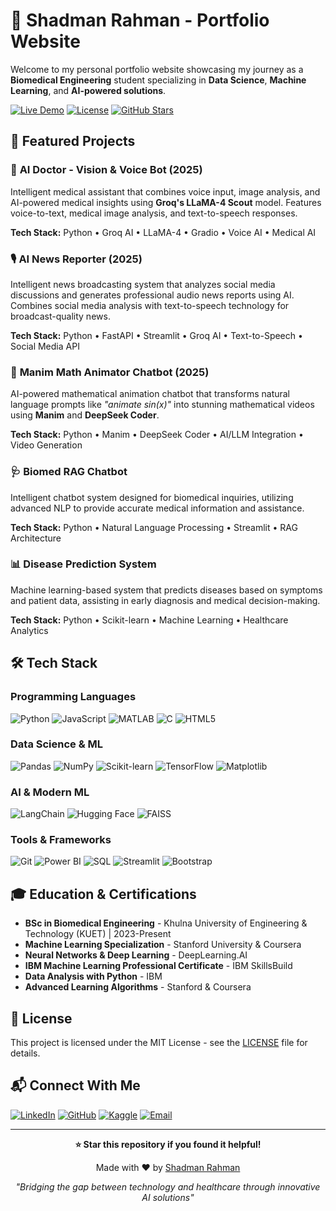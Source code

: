 # 🎯 Shadman Rahman - Portfolio Website

Welcome to my personal portfolio website showcasing my journey as a **Biomedical Engineering** student specializing in **Data Science**, **Machine Learning**, and **AI-powered solutions**.

[![Live Demo](https://img.shields.io/badge/Live%20Demo-View%20Portfolio-00FFFF?style=for-the-badge&logo=github-pages)](https://shadmanrahman1.github.io/portfolio)
[![License](https://img.shields.io/badge/License-MIT-blue?style=for-the-badge)](LICENSE)
[![GitHub Stars](https://img.shields.io/github/stars/shadmanrahman1/portfolio?style=for-the-badge)](https://github.com/shadmanrahman1/portfolio/stargazers)

## 🚀 Featured Projects

### 🏥 **AI Doctor - Vision & Voice Bot** (2025)
Intelligent medical assistant that combines voice input, image analysis, and AI-powered medical insights using **Groq's LLaMA-4 Scout** model. Features voice-to-text, medical image analysis, and text-to-speech responses.

**Tech Stack:** Python • Groq AI • LLaMA-4 • Gradio • Voice AI • Medical AI

### 🎙️ **AI News Reporter** (2025)
Intelligent news broadcasting system that analyzes social media discussions and generates professional audio news reports using AI. Combines social media analysis with text-to-speech technology for broadcast-quality news.

**Tech Stack:** Python • FastAPI • Streamlit • Groq AI • Text-to-Speech • Social Media API

### 🤖 **Manim Math Animator Chatbot** (2025)
AI-powered mathematical animation chatbot that transforms natural language prompts like *"animate sin(x)"* into stunning mathematical videos using **Manim** and **DeepSeek Coder**.

**Tech Stack:** Python • Manim • DeepSeek Coder • AI/LLM Integration • Video Generation

### 🩺 **Biomed RAG Chatbot**
Intelligent chatbot system designed for biomedical inquiries, utilizing advanced NLP to provide accurate medical information and assistance.

**Tech Stack:** Python • Natural Language Processing • Streamlit • RAG Architecture

### 📊 **Disease Prediction System**
Machine learning-based system that predicts diseases based on symptoms and patient data, assisting in early diagnosis and medical decision-making.

**Tech Stack:** Python • Scikit-learn • Machine Learning • Healthcare Analytics

## 🛠️ Tech Stack

### **Programming Languages**
![Python](https://img.shields.io/badge/Python-3776AB?style=flat-square&logo=python&logoColor=white)
![JavaScript](https://img.shields.io/badge/JavaScript-F7DF1E?style=flat-square&logo=javascript&logoColor=black)
![MATLAB](https://img.shields.io/badge/MATLAB-0076A8?style=flat-square&logo=mathworks&logoColor=white)
![C](https://img.shields.io/badge/C-A8B9CC?style=flat-square&logo=c&logoColor=black)
![HTML5](https://img.shields.io/badge/HTML5-E34F26?style=flat-square&logo=html5&logoColor=white)

### **Data Science & ML**
![Pandas](https://img.shields.io/badge/Pandas-150458?style=flat-square&logo=pandas&logoColor=white)
![NumPy](https://img.shields.io/badge/NumPy-013243?style=flat-square&logo=numpy&logoColor=white)
![Scikit-learn](https://img.shields.io/badge/Scikit--learn-F7931E?style=flat-square&logo=scikit-learn&logoColor=white)
![TensorFlow](https://img.shields.io/badge/TensorFlow-FF6F00?style=flat-square&logo=tensorflow&logoColor=white)
![Matplotlib](https://img.shields.io/badge/Matplotlib-11557c?style=flat-square)

### **AI & Modern ML**
![LangChain](https://img.shields.io/badge/LangChain-1C3C3C?style=flat-square&logo=langchain&logoColor=white)
![Hugging Face](https://img.shields.io/badge/🤗%20Hugging%20Face-FFD21E?style=flat-square)
![FAISS](https://img.shields.io/badge/FAISS-0467DF?style=flat-square)

### **Tools & Frameworks**
![Git](https://img.shields.io/badge/Git-F05032?style=flat-square&logo=git&logoColor=white)
![Power BI](https://img.shields.io/badge/Power%20BI-F2C811?style=flat-square&logo=power-bi&logoColor=black)
![SQL](https://img.shields.io/badge/SQL-4479A1?style=flat-square&logo=mysql&logoColor=white)
![Streamlit](https://img.shields.io/badge/Streamlit-FF4B4B?style=flat-square&logo=streamlit&logoColor=white)
![Bootstrap](https://img.shields.io/badge/Bootstrap-7952B3?style=flat-square&logo=bootstrap&logoColor=white)

## 🎓 Education & Certifications

- **BSc in Biomedical Engineering** - Khulna University of Engineering & Technology (KUET) | 2023-Present
- **Machine Learning Specialization** - Stanford University & Coursera
- **Neural Networks & Deep Learning** - DeepLearning.AI
- **IBM Machine Learning Professional Certificate** - IBM SkillsBuild
- **Data Analysis with Python** - IBM
- **Advanced Learning Algorithms** - Stanford & Coursera

## 📄 License

This project is licensed under the MIT License - see the [LICENSE](LICENSE) file for details.

## 📬 Connect With Me

[![LinkedIn](https://img.shields.io/badge/LinkedIn-0077B5?style=for-the-badge&logo=linkedin&logoColor=white)](https://linkedin.com/in/shadmanrahman1)
[![GitHub](https://img.shields.io/badge/GitHub-100000?style=for-the-badge&logo=github&logoColor=white)](https://github.com/shadmanrahman1)
[![Kaggle](https://img.shields.io/badge/Kaggle-20BEFF?style=for-the-badge&logo=kaggle&logoColor=white)](https://kaggle.com/shadmanrahman1)
[![Email](https://img.shields.io/badge/Email-D14836?style=for-the-badge&logo=gmail&logoColor=white)](mailto:officialshadmanrahman@gmail.com)

---

<div align="center">

**⭐ Star this repository if you found it helpful!**

Made with ❤️ by [Shadman Rahman](https://github.com/shadmanrahman1)

*"Bridging the gap between technology and healthcare through innovative AI solutions"*

</div>

